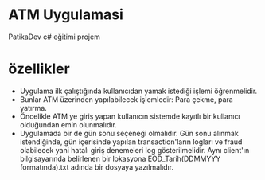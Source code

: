 # ATM Uygulamasi
PatikaDev c# eğitimi projem
# özellikler
- Uygulama ilk çalıştığında kullanıcıdan yamak istediği işlemi öğrenmelidir.
- Bunlar ATM üzerinden yapılabilecek işlemledir: Para çekme, para yatırma.
- Öncelikle ATM ye giriş yapan kullanıcın sistemde kayıtlı bir kullanıcı olduğundan emin olunmalıdır.
- Uygulamada bir de gün sonu seçeneği olmalıdır. Gün sonu alınmak istendiğinde, gün içerisinde yapılan transaction'ların logları ve fraud olabilecek yani hatalı giriş denemeleri log gösterilmelidir. Aynı client'ın bilgisayarında belirlenen bir lokasyona EOD_Tarih(DDMMYYY formatında).txt adında bir dosyaya yazılmalıdır.
